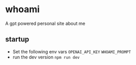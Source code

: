 # whoami
A gpt powered personal site about me


## startup
 - Set the following env vars `OPENAI_API_KEY` `WHOAMI_PROMPT`
 - run the dev version
``` npm run dev ```
